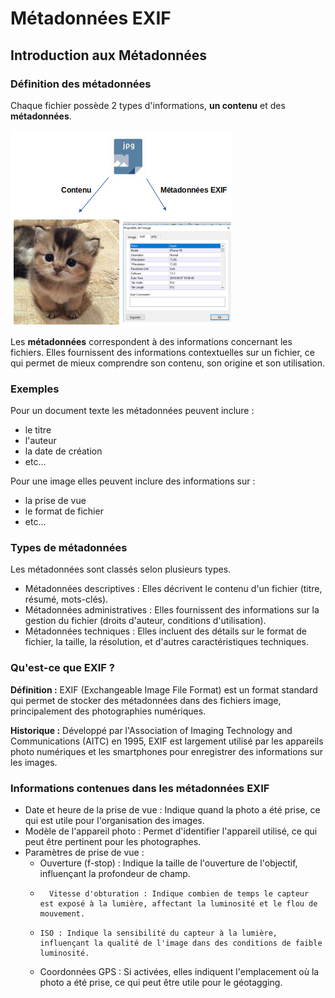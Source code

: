 # Métadonnées EXIF  

## Introduction aux Métadonnées 

### Définition des métadonnées
Chaque fichier possède 2 types d'informations, __un contenu__ et des __métadonnées__.

![](img/illustration_fichier_contenu_metadonnees.png)


Les __métadonnées__ correspondent à des informations concernant les fichiers.
Elles fournissent des informations contextuelles sur un fichier, ce qui permet de mieux comprendre son contenu, son origine et son utilisation.

    
### Exemples   

Pour un document texte les métadonnées peuvent inclure :  
- le titre  
- l'auteur  
- la date de création  
- etc...  
  
Pour une image elles peuvent inclure des informations sur :  
- la prise de vue  
- le format de fichier  
- etc...  

### Types de métadonnées
Les métadonnées sont classés selon plusieurs types.  

- Métadonnées descriptives : Elles décrivent le contenu d'un fichier (titre, résumé, mots-clés).  
- Métadonnées administratives : Elles fournissent des informations sur la gestion du fichier (droits d'auteur, conditions d'utilisation).  
- Métadonnées techniques : Elles incluent des détails sur le format de fichier, la taille, la résolution, et d'autres caractéristiques techniques.  

### Qu'est-ce que EXIF ?

__Définition :__ EXIF (Exchangeable Image File Format) est un format standard qui permet de stocker des métadonnées dans des fichiers image, principalement des photographies numériques.  

__Historique :__ Développé par l'Association of Imaging Technology and Communications (AITC) en 1995, EXIF est largement utilisé par les appareils photo numériques et les smartphones pour enregistrer des informations sur les images.    


### Informations contenues dans les métadonnées EXIF

- Date et heure de la prise de vue : Indique quand la photo a été prise, ce qui est utile pour l'organisation des images.  
- Modèle de l'appareil photo : Permet d'identifier l'appareil utilisé, ce qui peut être pertinent pour les photographes.  
- Paramètres de prise de vue :  
    - Ouverture (f-stop) : Indique la taille de l'ouverture de l'objectif, influençant la profondeur de champ.  
    -       Vitesse d'obturation : Indique combien de temps le capteur est exposé à la lumière, affectant la luminosité et le flou de mouvement.  
    -     ISO : Indique la sensibilité du capteur à la lumière, influençant la qualité de l'image dans des conditions de faible luminosité.  
    - Coordonnées GPS : Si activées, elles indiquent l'emplacement où la photo a été prise, ce qui peut être utile pour le géotagging.  


